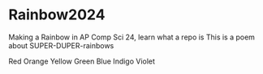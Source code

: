 # Rainbow2024
Making a Rainbow in AP Comp Sci 24, learn what a repo is
This is a poem about SUPER-DUPER-rainbows

Red
Orange
Yellow 
Green 
Blue
Indigo
Violet
